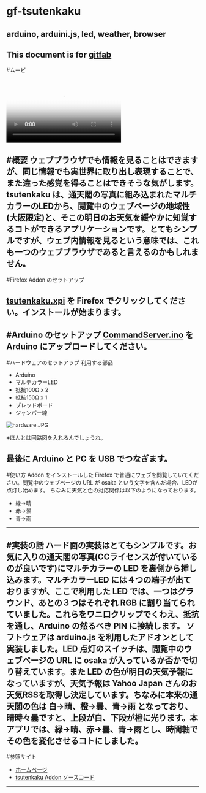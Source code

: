 # gf-tsutenkaku
## arduino, arduini.js, led, weather, browser
This document is for [gitfab](http://gitfab.org)
---
#ムービ


<video src="http://www.mecha-mozilla.org/projects/tsutenkaku//tsutenkaku.theora.ogv" poster="http://www.mecha-mozilla.org/projects/tsutenkaku//thumbnail.jpg" controls="" width="300"></video>
---
#概要
ウェブブラウザでも情報を見ることはできますが、同じ情報でも実世界に取り出し表現することで、また違った感覚を得ることはできそうな気がします。tsutenkaku は、通天閣の写真に組み込まれたマルチカラーのLEDから、閲覧中のウェブページの地域性(大阪限定)と、そこの明日のお天気を緩やかに知覚するコトができるアプリケーションです。とてもシンプルですが、ウェブ内情報を見るという意味では、これも一つのウェブブラウザであると言えるのかもしれません。
---
#Firefox Addon のセットアップ

[tsutenkaku.xpi](https://raw.github.com/dadaa/gf-tsutenkaku/master/materials/tsutenkaku.xpi) を Firefox でクリックしてください。インストールが始まります。
---
#Arduino のセットアップ
[CommandServer.ino](https://raw.github.com/dadaa/arduino.js/master/core/sketch/CommandServer/CommandServer.ino) を Arduino にアップロードしてください。
---
#ハードウェアのセットアップ
利用する部品

* Arduino
* マルチカラーLED
* 抵抗100Ω x 2
* 抵抗150Ω x 1
* ブレッドボード
* ジャンパー線

![hardware.JPG](https://raw.github.com/dadaa/gf-tsutenkaku/master/materials/hardware.JPG)

※ほんとは回路図を入れるんでしょうね。

最後に Arduino と PC を USB でつなぎます。
---
#使い方
Addon をインストールした Firefox で普通にウェブを閲覧していてください。閲覧中のウェブページの URL が osaka という文字を含んだ場合、LEDが点灯し始めます。
ちなみに天気と色の対応関係は以下のようになっております。

* 緑→晴
* 赤→曇
* 青→雨
---
#実装の話
ハード面の実装はとてもシンプルです。お気に入りの通天閣の写真(CCライセンスが付いているのが良いです)にマルチカラーの LED を裏側から挿し込みます。マルチカラーLED には４つの端子が出ておりますが、ここで利用した LED では、一つはグラウンド、あとの３つはそれぞれ RGB に割り当てられていました。これらをワニ口クリップでくわえ、抵抗を通し、Arduino の然るべき PIN に接続します。
ソフトウェアは arduino.js を利用したアドオンとして実装しました。LED 点灯のスイッチは、閲覧中のウェブページの URL に osaka が入っているか否かで切り替えています。また LED の色が明日の天気予報になっていますが、天気予報は Yahoo Japan さんのお天気RSSを取得し決定しています。ちなみに本来の通天閣の色は 白→晴、橙→曇、青→雨 となっており、晴時々曇ですと、上段が白、下段が橙に光ります。本アプリでは、緑→晴、赤→曇、青→雨とし、時間軸でその色を変化させるコトにしました。
---
#参照サイト
* [ホームページ](http://www.mecha-mozilla.org/projects/tsutenkaku/)
* [tsutenkaku Addon ソースコード](https://github.com/dadaa/tsutenkaku)
---
